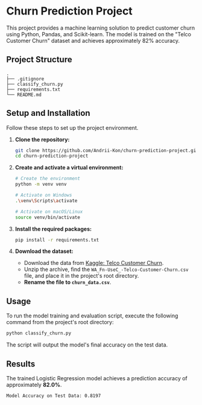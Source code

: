 # Churn Prediction Project

This project provides a machine learning solution to predict customer churn using Python, Pandas, and Scikit-learn. The model is trained on the "Telco Customer Churn" dataset and achieves approximately 82% accuracy.

## Project Structure
```
.
├── .gitignore
├── classify_churn.py
├── requirements.txt
└── README.md
```

## Setup and Installation

Follow these steps to set up the project environment.

1.  **Clone the repository:**
    ```bash
    git clone https://github.com/Andrii-Kon/churn-prediction-project.git
    cd churn-prediction-project
    ```

2.  **Create and activate a virtual environment:**
    ```bash
    # Create the environment
    python -m venv venv
    
    # Activate on Windows
    .\venv\Scripts\activate
    
    # Activate on macOS/Linux
    source venv/bin/activate
    ```

3.  **Install the required packages:**
    ```bash
    pip install -r requirements.txt
    ```

4.  **Download the dataset:**
    *   Download the data from [Kaggle: Telco Customer Churn](https://www.kaggle.com/datasets/blastchar/telco-customer-churn).
    *   Unzip the archive, find the `WA_Fn-UseC_-Telco-Customer-Churn.csv` file, and place it in the project's root directory.
    *   **Rename the file to `churn_data.csv`**.

## Usage

To run the model training and evaluation script, execute the following command from the project's root directory:

```bash
python classify_churn.py
```

The script will output the model's final accuracy on the test data.

## Results
The trained Logistic Regression model achieves a prediction accuracy of approximately **82.0%**.

```
Model Accuracy on Test Data: 0.8197
```

